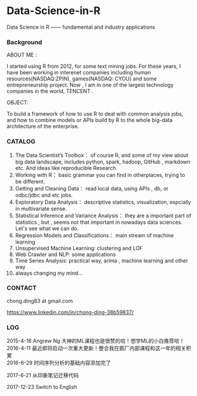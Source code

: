 # Data-Science-in-R
Data Science in R —— fundamental and industry applications

### Background
ABOUT ME :    

I started using R from 2012, for some text mining jobs. For these years, I have been working in interenet companies including human resources(NASDAQ:ZPIN), games(NASDAQ: CYOU) and some entrepreneurship project. Now , I am in one of the largest technology companies in the world, TENCENT .   

OBJECT:  

To build a framework of how to use R to deal with common analysis jobs, and how to combine models or APIs build by R to the whole big-data architecture of the enterprise.

 

### CATALOG

1. The Data Scientist’s Toolbox： of course R,  and some of my view about big data landscape, includes python, spark, hadoop, GitHub , markdown etc. And ideas like reproducible Research. 
2. Working with R： basic grammar you can find in otherplaces, trying to be different. 
3. Getting and Cleaning Data： read local data, using APIs , db, or odbc/jdbc and etc jobs.
4. Exploratory Data Analysis： descriptive statistics, visualization, espcially in multivariate sense.  
5. Statistical Inference and Variance Analysis： they are a important part of statistics , but , seems not that important in nowadays data sciences. Let's see what we can do. 
6. Regression Models and Classifications： main stream of machine learning 
7. Unsupervised Machine Learning:   clustering and LOF
8. Web Crawler and NLP:  some applications 
9. Time Series Analysis:  practical way, arima , machine learning and other way
10. always changing my mind… 



### CONTACT 

chong.ding83 at gmail.com   

https://www.linkedin.com/in/chong-ding-38b59837/   



### LOG
2015-4-16 Angrew Ng 大神的ML课程也是很赞的哈！想学ML的小白推荐哈！  
2016-4-11 最近即将启动一次重大更新！整合我在鹅厂内部课程和这一年的相关积累   
2016-6-29 时间序列分析的基础内容添加完了

2017-6-21 从印象笔记迁移代码

2017-12-23 Switch to English


